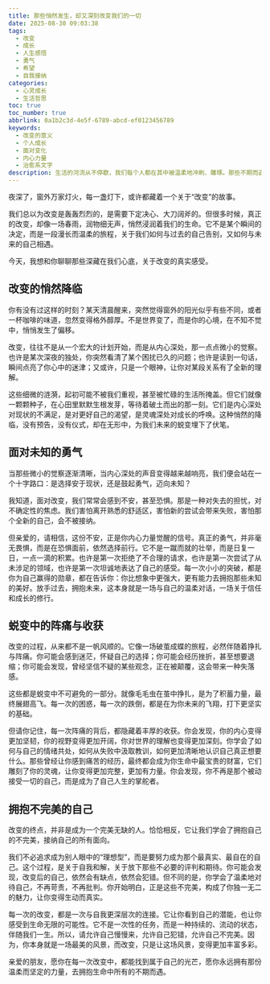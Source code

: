 ```yaml
---
title: 那些悄然发生，却又深刻改变我们的一切
date: 2025-08-30 09:03:38
tags:
  - 改变
  - 成长
  - 人生感悟
  - 勇气
  - 希望
  - 自我接纳
categories:
  - 心灵成长
  - 生活哲思
toc: true
toc_number: true
abbrlink: 0a1b2c3d-4e5f-6789-abcd-ef0123456789
keywords:
  - 改变的意义
  - 个人成长
  - 面对变化
  - 内心力量
  - 治愈系文字
description: 生活的河流从不停歇，我们每个人都在其中被温柔地冲刷、雕琢。那些不期而遇的改变，或许曾让我们迷茫，甚至感到一丝疼痛，但正是它们，悄无声息地重塑了我们的内心世界，让我们得以遇见一个更真实、更丰盛的自己。这篇文字，想与你一同感受改变的力量，拥抱每一个蜕变的瞬间。
---
```


夜深了，窗外万家灯火，每一盏灯下，或许都藏着一个关于“改变”的故事。

我们总以为改变是轰轰烈烈的，是需要下定决心、大刀阔斧的。但很多时候，真正的改变，却像一场春雨，润物细无声，悄然浸润着我们的生命。它不是某个瞬间的决定，而是一段漫长而温柔的旅程，关于我们如何与过去的自己告别，又如何与未来的自己相遇。

今天，我想和你聊聊那些深藏在我们心底，关于改变的真实感受。

## 改变的悄然降临

你有没有过这样的时刻？某天清晨醒来，突然觉得窗外的阳光似乎有些不同，或者一杯咖啡的味道，忽然变得格外醇厚。不是世界变了，而是你的心境，在不知不觉中，悄悄发生了偏移。

改变，往往不是从一个宏大的计划开始，而是从内心深处，那一点点微小的觉察。也许是某次深夜的独处，你突然看清了某个困扰已久的问题；也许是读到一句话，瞬间点亮了你心中的迷津；又或许，只是一个眼神，让你对某段关系有了全新的理解。

这些细微的涟漪，起初可能不被我们重视，甚至被忙碌的生活所掩盖。但它们就像一颗颗种子，在心田里默默生根发芽，等待着破土而出的那一刻。它们是内心深处对现状的不满足，是对更好自己的渴望，是灵魂深处对成长的呼唤。这种悄然的降临，没有预告，没有仪式，却在无形中，为我们未来的蜕变埋下了伏笔。

## 面对未知的勇气

当那些微小的觉察逐渐清晰，当内心深处的声音变得越来越响亮，我们便会站在一个十字路口：是选择安于现状，还是鼓起勇气，迈向未知？

我知道，面对改变，我们常常会感到不安，甚至恐惧。那是一种对失去的担忧，对不确定性的焦虑。我们害怕离开熟悉的舒适区，害怕新的尝试会带来失败，害怕那个全新的自己，会不被接纳。

但亲爱的，请相信，这份不安，正是你内心力量觉醒的信号。真正的勇气，并非毫无畏惧，而是在恐惧面前，依然选择前行。它不是一蹴而就的壮举，而是日复一日，一点一滴的积累。也许是第一次拒绝了不合理的请求，也许是第一次尝试了从未涉足的领域，也许是第一次坦诚地表达了自己的感受。每一次小小的突破，都是你为自己赢得的勋章，都在告诉你：你比想象中更强大，更有能力去拥抱那些未知的美好。放手过去，拥抱未来，这本身就是一场与自己的温柔对话，一场关于信任和成长的修行。

## 蜕变中的阵痛与收获

改变的过程，从来都不是一帆风顺的。它像一场破茧成蝶的旅程，必然伴随着挣扎与阵痛。你可能会感到迷茫，怀疑自己的选择；你可能会经历挫折，甚至想要退缩；你可能会发现，曾经坚信不疑的某些观念，正在被颠覆，这会带来一种失落感。

这些都是蜕变中不可避免的一部分。就像毛毛虫在茧中挣扎，是为了积蓄力量，最终展翅高飞。每一次的困惑，每一次的跌倒，都是在为你未来的飞翔，打下更坚实的基础。

但请你记住，每一次阵痛的背后，都隐藏着丰厚的收获。你会发现，你的内心变得更加坚韧，你的视野变得更加开阔，你对世界的理解也变得更加深刻。你学会了如何与自己的情绪共处，如何从失败中汲取教训，如何更加清晰地认识自己真正想要什么。那些曾经让你感到痛苦的经历，最终都会成为你生命中最宝贵的财富，它们雕刻了你的灵魂，让你变得更加完整，更加有力量。你会发现，你不再是那个被动接受一切的自己，而是成为了自己人生的掌舵者。

## 拥抱不完美的自己

改变的终点，并非是成为一个完美无缺的人。恰恰相反，它让我们学会了拥抱自己的不完美，接纳自己的所有面向。

我们不必追求成为别人眼中的“理想型”，而是要努力成为那个最真实、最自在的自己。这个过程，是关于自我和解，关于放下那些不必要的评判和期待。你可能会发现，改变后的自己，依然会有缺点，依然会犯错。但不同的是，你学会了温柔地对待自己，不再苛责，不再批判。你开始明白，正是这些不完美，构成了你独一无二的魅力，让你变得生动而真实。

每一次的改变，都是一次与自我更深层次的连接。它让你看到自己的潜能，也让你感受到生命无限的可能性。它不是一次性的任务，而是一种持续的、流动的状态，伴随我们一生。所以，请允许自己慢慢来，允许自己犯错，允许自己不完美。因为，你本身就是一场最美的风景，而改变，只是让这场风景，变得更加丰富多彩。

亲爱的朋友，愿你在每一次改变中，都能找到属于自己的光芒，愿你永远拥有那份温柔而坚定的力量，去拥抱生命中所有的不期而遇。